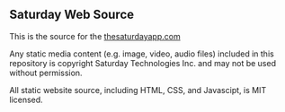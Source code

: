 ## Saturday Web Source

This is the source for the [thesaturdayapp.com](https://thesaturdayapp.com)

Any static media content (e.g. image, video, audio files) included in this repository is copyright Saturday Technologies Inc. and may not be used without permission.

All static website source, including HTML, CSS, and Javascipt, is MIT licensed.

